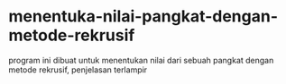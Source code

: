 # menentuka-nilai-pangkat-dengan-metode-rekrusif
program ini dibuat untuk menentukan nilai dari sebuah pangkat dengan metode rekrusif, penjelasan terlampir
